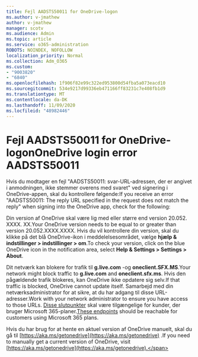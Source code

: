 ```yaml
---
title: Fejl AADSTS50011 for OneDrive-logon
ms.author: v-jmathew
author: v-jmathew
manager: scotv
ms.audience: Admin
ms.topic: article
ms.service: o365-administration
ROBOTS: NOINDEX, NOFOLLOW
localization_priority: Normal
ms.collection: Adm_O365
ms.custom:
- "9003820"
- "6840"
ms.openlocfilehash: 1f906f82e99c322ed953800d54fba5a073eacd10
ms.sourcegitcommit: 534e9217d99336eb471166ff83231c7e408fb1d9
ms.translationtype: MT
ms.contentlocale: da-DK
ms.lasthandoff: 11/09/2020
ms.locfileid: "48982446"
---
```

# <a name="onedrive-login-error-aadsts50011"></a><span data-ttu-id="e313f-102">Fejl AADSTS50011 for OneDrive-logon</span><span class="sxs-lookup"><span data-stu-id="e313f-102">OneDrive login error AADSTS50011</span></span>

<span data-ttu-id="e313f-103">Hvis du modtager en fejl "AADSTS50011: svar-URL-adressen, der er angivet i anmodningen, ikke stemmer overens med svaret" ved signering i OneDrive-appen, skal du kontrollere følgende:</span><span class="sxs-lookup"><span data-stu-id="e313f-103">If you receive an error "AADSTS50011: The reply URL specified in the request does not match the reply" when signing into the OneDrive app, check for the following:</span></span>

<span data-ttu-id="e313f-104">Din version af OneDrive skal være lig med eller større end version 20.052. XXXX. XX.</span><span class="sxs-lookup"><span data-stu-id="e313f-104">Your OneDrive version needs to be equal to or greater than version 20.052.XXXX.XXXX.</span></span> <span data-ttu-id="e313f-105">Hvis du vil kontrollere din version, skal du klikke på det blå OneDrive-ikon i meddelelsesområdet, vælge **hjælp & indstillinger > indstillinger > om**.</span><span class="sxs-lookup"><span data-stu-id="e313f-105">To check your version, click on the blue OneDrive icon in the notification area, select **Help & Settings > Settings > About**.</span></span>

<span data-ttu-id="e313f-106">Dit netværk kan blokere for trafik til **g.live.com** -og **oneclient.SFX.MS**.</span><span class="sxs-lookup"><span data-stu-id="e313f-106">Your network might block traffic to **g.live.com** and **oneclient.sfx.ms**.</span></span> <span data-ttu-id="e313f-107">Hvis den pågældende trafik blokeres, kan OneDrive ikke opdatere sig selv.</span><span class="sxs-lookup"><span data-stu-id="e313f-107">If that traffic is blocked, OneDrive cannot update itself.</span></span> <span data-ttu-id="e313f-108">Samarbejd med din netværksadministrator for at sikre, at du har adgang til disse URL-adresser.</span><span class="sxs-lookup"><span data-stu-id="e313f-108">Work with your network administrator to ensure you have access to those URLs.</span></span> <span data-ttu-id="e313f-109">[Disse slutpunkter](https://docs.microsoft.com/microsoft-365/enterprise/urls-and-ip-address-ranges?view=o365-worldwide) skal være tilgængelige for kunder, der bruger Microsoft 365-planer.</span><span class="sxs-lookup"><span data-stu-id="e313f-109">[These endpoints](https://docs.microsoft.com/microsoft-365/enterprise/urls-and-ip-address-ranges?view=o365-worldwide) should be reachable for customers using Microsoft 365 plans.</span></span>

<span data-ttu-id="e313f-110">Hvis du har brug for at hente en aktuel version af OneDrive manuelt, skal du gå til [https://aka.ms/getonedrive](https://aka.ms/getonedrive) .</span><span class="sxs-lookup"><span data-stu-id="e313f-110">If you need to manually get a current version of OneDrive, visit [https://aka.ms/getonedrive](https://aka.ms/getonedrive).</span></span>
